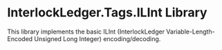 # InterlockLedger.Tags.ILInt Library

This library implements the basic ILInt (InterlockLedger Variable-Length-Encoded Unsigned Long Integer) encoding/decoding.